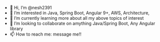 - 👋 Hi, I’m @nesh2391
- 👀 I’m interested in Java, Spring Boot, Angular 9+, AWS, Architecture,   
- 🌱 I’m currently learning more about all my above topics of interest
- 💞️ I’m looking to collaborate on amything Java/Spring Boot, Any Angular library
- 📫 How to reach me: message me!! 

<!---
nesh2391/nesh2391 is a ✨ special ✨ repository because its `README.md` (this file) appears on your GitHub profile.
You can click the Preview link to take a look at your changes.
--->
